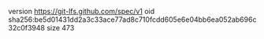 version https://git-lfs.github.com/spec/v1
oid sha256:be5d01431dd2a3c33ace77ad8c710fcdd605e6e04bb6ea052ab696c32c0f3948
size 473
